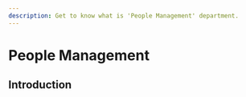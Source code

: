 ```yaml
---
description: Get to know what is 'People Management' department.
---
```


# People Management

## Introduction
